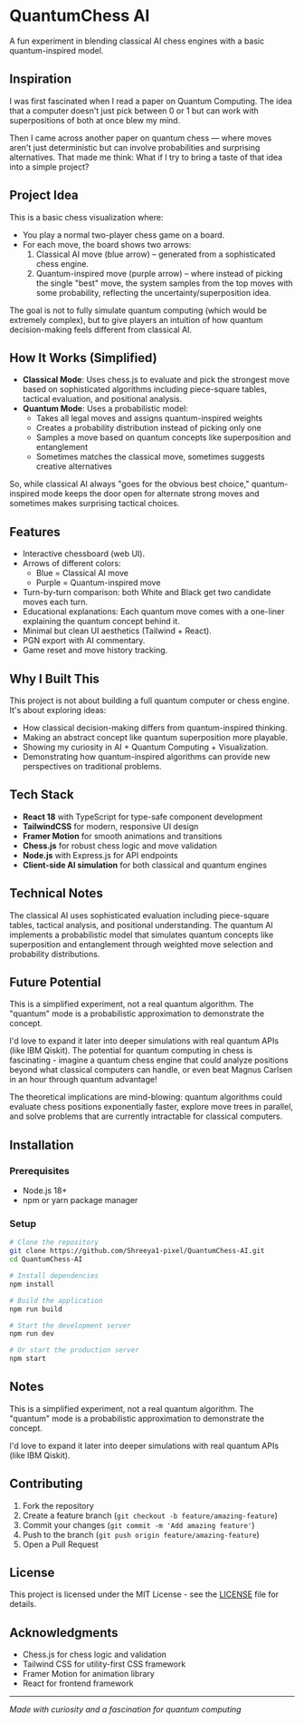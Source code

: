 # QuantumChess AI

A fun experiment in blending classical AI chess engines with a basic quantum-inspired model.

## Inspiration

I was first fascinated when I read a paper on Quantum Computing. The idea that a computer doesn't just pick between 0 or 1 but can work with superpositions of both at once blew my mind.

Then I came across another paper on quantum chess — where moves aren't just deterministic but can involve probabilities and surprising alternatives. That made me think: What if I try to bring a taste of that idea into a simple project?

## Project Idea

This is a basic chess visualization where:
- You play a normal two-player chess game on a board.
- For each move, the board shows two arrows:
  1. Classical AI move (blue arrow) – generated from a sophisticated chess engine.
  2. Quantum-inspired move (purple arrow) – where instead of picking the single "best" move, the system samples from the top moves with some probability, reflecting the uncertainty/superposition idea.

The goal is not to fully simulate quantum computing (which would be extremely complex), but to give players an intuition of how quantum decision-making feels different from classical AI.

## How It Works (Simplified)

- **Classical Mode**: Uses chess.js to evaluate and pick the strongest move based on sophisticated algorithms including piece-square tables, tactical evaluation, and positional analysis.
- **Quantum Mode**: Uses a probabilistic model:
  - Takes all legal moves and assigns quantum-inspired weights
  - Creates a probability distribution instead of picking only one
  - Samples a move based on quantum concepts like superposition and entanglement
  - Sometimes matches the classical move, sometimes suggests creative alternatives

So, while classical AI always "goes for the obvious best choice," quantum-inspired mode keeps the door open for alternate strong moves and sometimes makes surprising tactical choices.

## Features

- Interactive chessboard (web UI).
- Arrows of different colors:
  - Blue = Classical AI move
  - Purple = Quantum-inspired move
- Turn-by-turn comparison: both White and Black get two candidate moves each turn.
- Educational explanations: Each quantum move comes with a one-liner explaining the quantum concept behind it.
- Minimal but clean UI aesthetics (Tailwind + React).
- PGN export with AI commentary.
- Game reset and move history tracking.

## Why I Built This

This project is not about building a full quantum computer or chess engine. It's about exploring ideas:
- How classical decision-making differs from quantum-inspired thinking.
- Making an abstract concept like quantum superposition more playable.
- Showing my curiosity in AI + Quantum Computing + Visualization.
- Demonstrating how quantum-inspired algorithms can provide new perspectives on traditional problems.

## Tech Stack

- **React 18** with TypeScript for type-safe component development
- **TailwindCSS** for modern, responsive UI design
- **Framer Motion** for smooth animations and transitions
- **Chess.js** for robust chess logic and move validation
- **Node.js** with Express.js for API endpoints
- **Client-side AI simulation** for both classical and quantum engines

## Technical Notes

The classical AI uses sophisticated evaluation including piece-square tables, tactical analysis, and positional understanding. The quantum AI implements a probabilistic model that simulates quantum concepts like superposition and entanglement through weighted move selection and probability distributions.

## Future Potential

This is a simplified experiment, not a real quantum algorithm. The "quantum" mode is a probabilistic approximation to demonstrate the concept.

I'd love to expand it later into deeper simulations with real quantum APIs (like IBM Qiskit). The potential for quantum computing in chess is fascinating - imagine a quantum chess engine that could analyze positions beyond what classical computers can handle, or even beat Magnus Carlsen in an hour through quantum advantage!

The theoretical implications are mind-blowing: quantum algorithms could evaluate chess positions exponentially faster, explore move trees in parallel, and solve problems that are currently intractable for classical computers.

## Installation

### Prerequisites
- Node.js 18+ 
- npm or yarn package manager

### Setup
```bash
# Clone the repository
git clone https://github.com/Shreeya1-pixel/QuantumChess-AI.git
cd QuantumChess-AI

# Install dependencies
npm install

# Build the application
npm run build

# Start the development server
npm run dev

# Or start the production server
npm start
```

## Notes

This is a simplified experiment, not a real quantum algorithm. The "quantum" mode is a probabilistic approximation to demonstrate the concept.

I'd love to expand it later into deeper simulations with real quantum APIs (like IBM Qiskit).

## Contributing

1. Fork the repository
2. Create a feature branch (`git checkout -b feature/amazing-feature`)
3. Commit your changes (`git commit -m 'Add amazing feature'`)
4. Push to the branch (`git push origin feature/amazing-feature`)
5. Open a Pull Request

## License

This project is licensed under the MIT License - see the [LICENSE](LICENSE) file for details.

## Acknowledgments

- Chess.js for chess logic and validation
- Tailwind CSS for utility-first CSS framework
- Framer Motion for animation library
- React for frontend framework

---

*Made with curiosity and a fascination for quantum computing*
